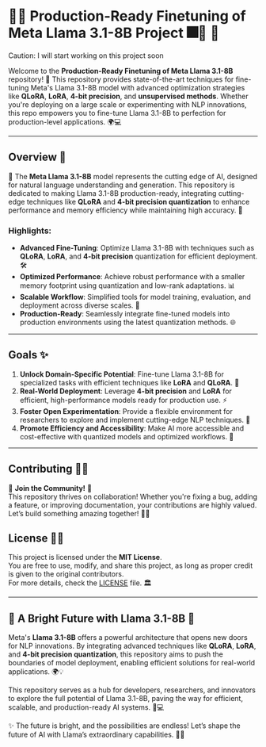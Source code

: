 # 🎇✨ Production-Ready Finetuning of Meta Llama 3.1-8B Project 🎆🚀 🎯
Caution: I will start working on this project soon

Welcome to the **Production-Ready Finetuning of Meta Llama 3.1-8B** repository! 🌟 This repository provides state-of-the-art techniques for fine-tuning Meta's Llama 3.1-8B model with advanced optimization strategies like **QLoRA**, **LoRA**, **4-bit precision**, and **unsupervised methods**. Whether you're deploying on a large scale or experimenting with NLP innovations, this repo empowers you to fine-tune Llama 3.1-8B to perfection for production-level applications. 🌍💻

---

## Overview 🌠

🎯 The **Meta Llama 3.1-8B** model represents the cutting edge of AI, designed for natural language understanding and generation. This repository is dedicated to making Llama 3.1-8B production-ready, integrating cutting-edge techniques like **QLoRA** and **4-bit precision quantization** to enhance performance and memory efficiency while maintaining high accuracy. 🚀

### Highlights:
- **Advanced Fine-Tuning**: Optimize Llama 3.1-8B with techniques such as **QLoRA**, **LoRA**, and **4-bit precision** quantization for efficient deployment. 🛠️
- **Optimized Performance**: Achieve robust performance with a smaller memory footprint using quantization and low-rank adaptations. 📊
- **Scalable Workflow**: Simplified tools for model training, evaluation, and deployment across diverse scales. 🔄
- **Production-Ready**: Seamlessly integrate fine-tuned models into production environments using the latest quantization methods. 🌐

---

## Goals ✨

1. **Unlock Domain-Specific Potential**: Fine-tune Llama 3.1-8B for specialized tasks with efficient techniques like **LoRA** and **QLoRA**. 🧠
2. **Real-World Deployment**: Leverage **4-bit precision** and **LoRA** for efficient, high-performance models ready for production use. ⚡
3. **Foster Open Experimentation**: Provide a flexible environment for researchers to explore and implement cutting-edge NLP techniques. 🔬
4. **Promote Efficiency and Accessibility**: Make AI more accessible and cost-effective with quantized models and optimized workflows. 📘

---

## Contributing 🚀🌟

🎉 **Join the Community!** 🎉  
This repository thrives on collaboration! Whether you're fixing a bug, adding a feature, or improving documentation, your contributions are highly valued. Let’s build something amazing together! 💪💡

## License 📜✨

This project is licensed under the **MIT License**.  
You are free to use, modify, and share this project, as long as proper credit is given to the original contributors.  
For more details, check the [LICENSE](LICENSE) file. 🏛️  

---

## 🌠 A Bright Future with Llama 3.1-8B 🌠

Meta's **Llama 3.1-8B** offers a powerful architecture that opens new doors for NLP innovations. By integrating advanced techniques like **QLoRA**, **LoRA**, and **4-bit precision quantization**, this repository aims to push the boundaries of model deployment, enabling efficient solutions for real-world applications. 🌍💡  

This repository serves as a hub for developers, researchers, and innovators to explore the full potential of Llama 3.1-8B, paving the way for efficient, scalable, and production-ready AI systems. 🚀💻  

✨ The future is bright, and the possibilities are endless! Let’s shape the future of AI with Llama’s extraordinary capabilities. 🎇🎆

